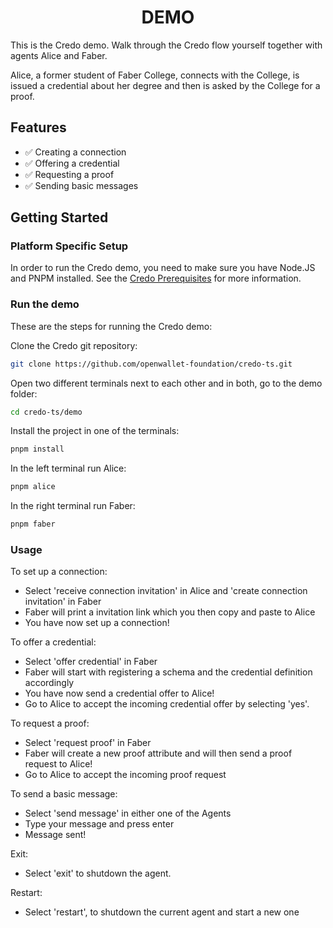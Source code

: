 <h1 align="center"><b>DEMO</b></h1>

This is the Credo demo. Walk through the Credo flow yourself together with agents Alice and Faber.

Alice, a former student of Faber College, connects with the College, is issued a credential about her degree and then is asked by the College for a proof.

## Features

- ✅ Creating a connection
- ✅ Offering a credential
- ✅ Requesting a proof
- ✅ Sending basic messages

## Getting Started

### Platform Specific Setup

In order to run the Credo demo, you need to make sure you have Node.JS and PNPM installed. See the [Credo Prerequisites](https://credo.js.org/guides/getting-started/prerequisites) for more information.

### Run the demo

These are the steps for running the Credo demo:

Clone the Credo git repository:

```sh
git clone https://github.com/openwallet-foundation/credo-ts.git
```

Open two different terminals next to each other and in both, go to the demo folder:

```sh
cd credo-ts/demo
```

Install the project in one of the terminals:

```sh
pnpm install
```

In the left terminal run Alice:

```sh
pnpm alice
```

In the right terminal run Faber:

```sh
pnpm faber
```

### Usage

To set up a connection:

- Select 'receive connection invitation' in Alice and 'create connection invitation' in Faber
- Faber will print a invitation link which you then copy and paste to Alice
- You have now set up a connection!

To offer a credential:

- Select 'offer credential' in Faber
- Faber will start with registering a schema and the credential definition accordingly
- You have now send a credential offer to Alice!
- Go to Alice to accept the incoming credential offer by selecting 'yes'.

To request a proof:

- Select 'request proof' in Faber
- Faber will create a new proof attribute and will then send a proof request to Alice!
- Go to Alice to accept the incoming proof request

To send a basic message:

- Select 'send message' in either one of the Agents
- Type your message and press enter
- Message sent!

Exit:

- Select 'exit' to shutdown the agent.

Restart:

- Select 'restart', to shutdown the current agent and start a new one
